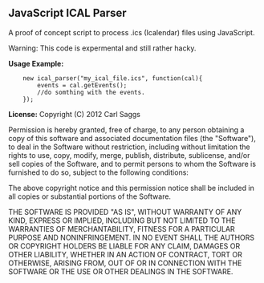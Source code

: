 JavaScript ICAL Parser
---------------------
A proof of concept script to process .ics (Icalendar) files using JavaScript.

Warning: This code is expermental and still rather hacky.

**Usage Example:**

		new ical_parser("my_ical_file.ics", function(cal){
			events = cal.getEvents();
			//do somthing with the events.
		});
		
**License:**
Copyright (C) 2012 Carl Saggs

Permission is hereby granted, free of charge, to any person obtaining a copy of this software and associated documentation files (the "Software"), to deal in the Software without restriction, including without limitation the rights to use, copy, modify, merge, publish, distribute, sublicense, and/or sell copies of the Software, and to permit persons to whom the Software is furnished to do so, subject to the following conditions:

The above copyright notice and this permission notice shall be included in all copies or substantial portions of the Software.

THE SOFTWARE IS PROVIDED "AS IS", WITHOUT WARRANTY OF ANY KIND, EXPRESS OR IMPLIED, INCLUDING BUT NOT LIMITED TO THE WARRANTIES OF MERCHANTABILITY, FITNESS FOR A PARTICULAR PURPOSE AND NONINFRINGEMENT. IN NO EVENT SHALL THE AUTHORS OR COPYRIGHT HOLDERS BE LIABLE FOR ANY CLAIM, DAMAGES OR OTHER LIABILITY, WHETHER IN AN ACTION OF CONTRACT, TORT OR OTHERWISE, ARISING FROM, OUT OF OR IN CONNECTION WITH THE SOFTWARE OR THE USE OR OTHER DEALINGS IN THE SOFTWARE.